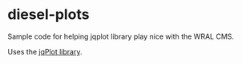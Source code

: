 diesel-plots
============

Sample code for helping jqplot library play nice with the WRAL CMS.

Uses the [jqPlot library](http://www.jqplot.com/).

